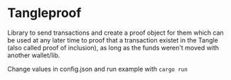 # Tangleproof

Library to send transactions and create a proof object for them which can be used at any later time to proof that a transaction existet in the Tangle (also called proof of inclusion), as long as the funds weren't moved with another wallet/lib.

Change values in config.json and run example with `cargo run`
